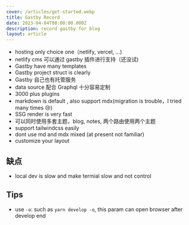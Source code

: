 ```yaml
---
cover: /articles/get-started.webp
title: Gastby Record
date: 2023-04-04T00:00:00.000Z
description: record gastby for blog
layout: article
---
```


- hosting only choice one（netlify, vercel, ...)
- netlify cms 可以通过 gastby 插件进行支持（还没试)
- Gastby have many templates
- Gastby project struct is clearly
- Gastby 自己也有托管服务
- data source 配合 Graphql 十分容易定制
- 3000 plus plugins
- markdown is default , also support mdx(migration is trouble，I tried many times :cry:)
- SSG render is very fast
- 可以同时使用多套主题，blog, notes, 两个路由使用两个主题
- support tailwindcss easily
- dont use md and mdx mixed (at present not familiar)
- customize your layout

## 缺点

* local dev is slow and make termial slow and not control

## Tips

- use `-o`: such as `yarn develop -o`, this param can open browser after develop end

